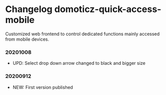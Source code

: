 # Changelog domoticz-quick-access-mobile
Customized web frontend to control dedicated functions mainly accessed from mobile devices.

### 20201008
* UPD: Select drop down arrow changed to black and bigger size

### 20200912
* NEW: First version published
